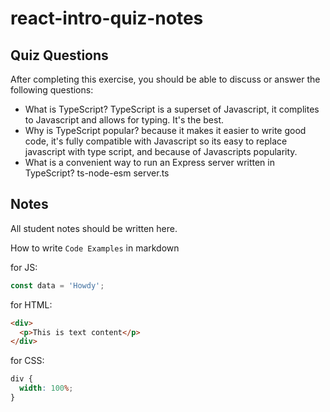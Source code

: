 # react-intro-quiz-notes

## Quiz Questions

After completing this exercise, you should be able to discuss or answer the following questions:

- What is TypeScript?
  TypeScript is a superset of Javascript, it complites to Javascript and allows for typing. It's the best.
- Why is TypeScript popular?
  because it makes it easier to write good code, it's fully compatible with Javascript so its easy to replace javascript with type script, and because of Javascripts popularity.
- What is a convenient way to run an Express server written in TypeScript?
  ts-node-esm server.ts

## Notes

All student notes should be written here.

How to write `Code Examples` in markdown

for JS:

```javascript
const data = 'Howdy';
```

for HTML:

```html
<div>
  <p>This is text content</p>
</div>
```

for CSS:

```css
div {
  width: 100%;
}
```
